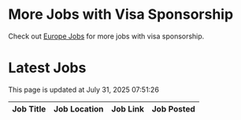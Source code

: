 # More Jobs with Visa Sponsorship

Check out [Europe Jobs](https://github.com/sureshparimi/europejobs#latest-jobs) for more jobs with visa sponsorship.

# Latest Jobs

This page is updated at July 31, 2025 07:51:26

| Job Title | Job Location | Job Link | Job Posted |
| --- | --- | --- | --- |
